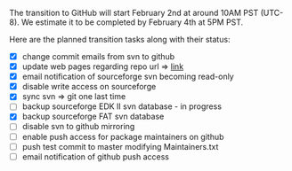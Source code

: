 
The transition to GitHub will start February 2nd at around 10AM PST
(UTC-8). We estimate it to be completed by February 4th at 5PM PST.

Here are the planned transition tasks along with their status:

* [x] change commit emails from svn to github
* [x] update web pages regarding repo url =>
      [link](http://www.tianocore.org/edk2/source.html)
* [x] email notification of sourceforge svn becoming read-only
* [x] disable write access on sourceforge
* [x] sync svn => git one last time
* [ ] backup sourceforge EDK II svn database - in progress
* [x] backup sourceforge FAT svn database
* [ ] disable svn to github mirroring
* [ ] enable push access for package maintainers on github
* [ ] push test commit to master modifying Maintainers.txt
* [ ] email notification of github push access
